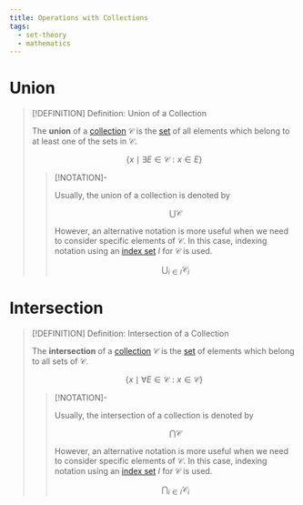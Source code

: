 ```yaml
---
title: Operations with Collections
tags:
  - set-theory
  - mathematics
---
```


# Union

>[!DEFINITION] Definition: Union of a Collection
>
>The **union** of a [collection](./index.md) $\mathcal{C}$ is the [set](../index.md) of all elements which belong to at least one of the sets in $\mathcal{C}$.
>
>$$
>\{x \mid \exists E\in \mathcal{C}  : x\in E \}
>$$
>
>>[!NOTATION]-
>>
>>Usually, the union of a collection is denoted by
>>
>>$$
>>\bigcup \mathcal{C}
>>$$
>>
>>However, an alternative notation is more useful when we need to consider specific elements of $\mathcal{C}$. In this case, indexing notation using an [index set](../Indexing.md) $I$ for $\mathcal{C}$ is used.
>>
>>$$
>>\bigcup_{i \in I} \mathcal{C}_i
>>$$
>>
>

# Intersection

>[!DEFINITION] Definition: Intersection of a Collection
>
>The **intersection** of a [collection](./index.md) $\mathcal{C}$ is the [set](../index.md) of elements which belong to all sets of $\mathcal{C}$.
>
>$$
>\{x \mid \forall E \in \mathcal{C}:  x \in \mathcal{C}\}
>$$
>
>>[!NOTATION]-
>>
>>Usually, the intersection of a collection is denoted by
>>
>>$$
>>\bigcap \mathcal{C}
>>$$
>>
>>However, an alternative notation is more useful when we need to consider specific elements of $\mathcal{C}$. In this case, indexing notation using an [index set](../Indexing.md) $I$ for $\mathcal{C}$ is used.
>>
>>$$
>>\bigcap_{i \in I} \mathcal{C}_i
>>$$
>>
>